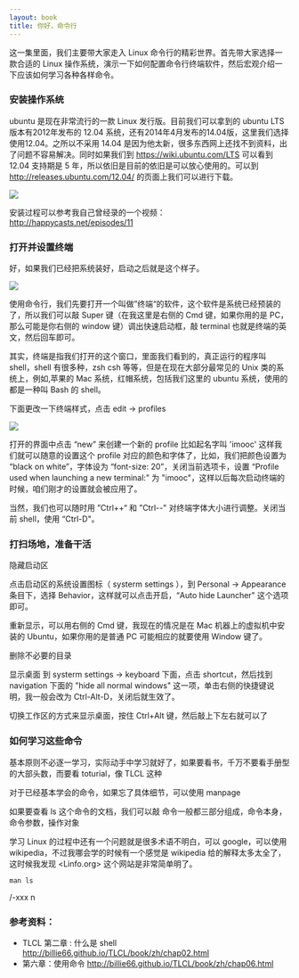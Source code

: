 ```yaml
---
layout: book
title: 你好，命令行
---
```


这一集里面，我们主要带大家走入 Linux 命令行的精彩世界。首先带大家选择一款合适的 Linux 操作系统，演示一下如何配置命令行终端软件，然后宏观介绍一下应该如何学习各种各样命令。

### 安装操作系统

ubuntu 是现在非常流行的一款 Linux 发行版。目前我们可以拿到的 ubuntu LTS 版本有2012年发布的 12.04 系统，还有2014年4月发布的14.04版，这里我们选择使用12.04。之所以不采用 14.04 是因为他太新，很多东西网上还找不到资料，出了问题不容易解决。同时如果我们到 <https://wiki.ubuntu.com/LTS> 可以看到 12.04 支持期是 5 年，所以依旧是目前的依旧是可以放心使用的。可以到 <http://releases.ubuntu.com/12.04/> 的页面上我们可以进行下载。

![](http://media.happycasts.net/pic/lgcb/ubuntu.png)

安装过程可以参考我自己曾经录的一个视频： <http://happycasts.net/episodes/11>

### 打开并设置终端

好，如果我们已经把系统装好，启动之后就是这个样子。

![](http://media.happycasts.net/pic/lgcb/ubuntu_fresh.png)

使用命令行，我们先要打开一个叫做”终端“的软件，这个软件是系统已经预装的了，所以我们可以敲 Super 键（在我这里是右侧的 Cmd 键，如果你用的是 PC，那么可能是你右侧的 window 键）调出快速启动框，敲 terminal 也就是终端的英文，然后回车即可。

其实，终端是指我们打开的这个窗口，里面我们看到的，真正运行的程序叫 shell，shell 有很多种，zsh csh 等等，但是在现在大部分最常见的 Unix 类的系统上，例如,苹果的 Mac 系统，红帽系统，包括我们这里的 ubuntu 系统，使用的都是一种叫 Bash 的 shell。

下面更改一下终端样式，点击 edit -> profiles

![](http://media.happycasts.net/pic/lgcb/set_profile.png)

打开的界面中点击 “new” 来创建一个新的 profile 比如起名字叫 'imooc' 这样我们就可以随意的设置这个 profile 对应的颜色和字体了，比如，我们把颜色设置为 “black on white”，字体设为 “font-size: 20”，关闭当前选项卡，设置 “Profile used when launching a new terminal:" 为 "imooc"，这样以后每次启动终端的时候，咱们刚才的设置就会被应用了。

当然，我们也可以随时用 ”Ctrl++“ 和 ”Ctrl--" 对终端字体大小进行调整。关闭当前 shell，使用 “Ctrl-D"。

### 打扫场地，准备干活

隐藏启动区

点击启动区的系统设置图标（ systerm settings ），到 Personal -> Appearance 条目下，选择 Behavior，这样就可以点击开启，“Auto hide Launcher" 这个选项即可。

重新显示，可以用右侧的 Cmd 键，我现在的情况是在 Mac 机器上的虚拟机中安装的 Ubuntu，如果你用的是普通 PC 可能相应的就要使用 Window 键了。

删除不必要的目录

显示桌面  到 systerm settings -> keyboard 下面，点击 shortcut，然后找到 navigation 下面的 "hide all normal windows" 这一项，单击右侧的快捷键说明，我一般会改为 Ctrl-Alt-D，关闭后就生效了。

切换工作区的方式来显示桌面，按住 Ctrl+Alt 键，然后敲上下左右就可以了


### 如何学习这些命令

基本原则不必逐一学习，实际动手中学习就好了，如果要看书，千万不要看手册型的大部头数，而要看 toturial，像 TLCL 这种

对于已经基本学会的命令，如果忘了具体细节，可以使用 manpage

如果要查看 ls 这个命令的文档，我们可以敲
命令一般都三部分组成，命令本身，命令参数，操作对象

学习 Linux 的过程中还有一个问题就是很多术语不明白，可以 google，可以使用 wikipedia，不过我哪会学的时候有一个感觉是 wikipedia 给的解释太多太全了，这时候我发现 <Linfo.org> 这个网站是非常简单明了。

```
man ls
```

/-xxx n


### 参考资料：

- TLCL 第二章 : 什么是 shell <http://billie66.github.io/TLCL/book/zh/chap02.html>
- 第六章：使用命令 <http://billie66.github.io/TLCL/book/zh/chap06.html>
